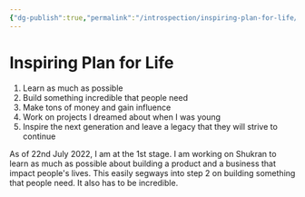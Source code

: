 ```yaml
---
{"dg-publish":true,"permalink":"/introspection/inspiring-plan-for-life/","noteIcon":""}
---
```


# Inspiring Plan for Life
1. Learn as much as possible
2. Build something incredible that people need
3. Make tons of money and gain influence
4. Work on projects I dreamed about when I was young
5. Inspire the next generation and leave a legacy that they will strive to continue

As of 22nd July 2022, I am at the 1st stage. I am working on Shukran to learn as much as possible about building a product and a business that impact people's lives. This easily segways into step 2 on building something that people need. It also has to be incredible.